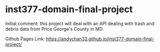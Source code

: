 # inst377-domain-final-project

Initial comment: this project will deal with an API dealing with trash and debris data from Price George's County in MD. 

Github Pages Link:
https://andychan33.github.io/inst377-domain-final-project/ 

